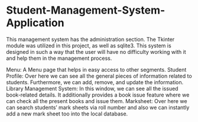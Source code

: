 # Student-Management-System-Application
This management system has the administration section. The Tkinter module was utilized in this project, as well as sqlite3. This system is designed in such a way that the user will have no difficulty working with it and help them in the management process.


Menu: A Menu page that helps in easy access to other segments.
Student Profile: Over here we can see all the general pieces of information related to students. Furthermore, we can add, remove, and update the information.
Library Management System: In this window, we can see all the issued book-related details. It additionally provides a book issue feature where we can check all the present books and issue them.
Marksheet: Over here we can search students’ mark sheets via roll number and also we can instantly add a new mark sheet too into the local database.
